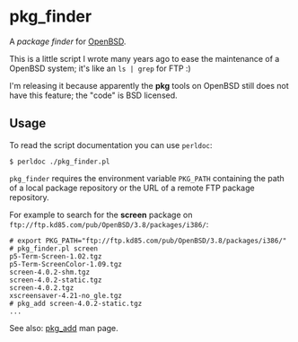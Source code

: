 # pkg_finder

A *package finder* for [OpenBSD][openbsd].

[openbsd]: http://www.openbsd.org

This is a little script I wrote many years ago to ease the maintenance of a OpenBSD system; it's like an `ls | grep` for FTP :)

I'm releasing it because apparently the **pkg** tools on OpenBSD still does not have this feature; the "code" is BSD licensed.

## Usage

To read the script documentation you can use `perldoc`:

	$ perldoc ./pkg_finder.pl

`pkg_finder` requires the environment variable `PKG_PATH` containing the path of a local package repository or the URL of a remote FTP package repository.

For example to search for the **screen** package on
`ftp://ftp.kd85.com/pub/OpenBSD/3.8/packages/i386/`:

	# export PKG_PATH="ftp://ftp.kd85.com/pub/OpenBSD/3.8/packages/i386/"
	# pkg_finder.pl screen
	p5-Term-Screen-1.02.tgz
	p5-Term-ScreenColor-1.09.tgz
	screen-4.0.2-shm.tgz
	screen-4.0.2-static.tgz
	screen-4.0.2.tgz
	xscreensaver-4.21-no_gle.tgz
	# pkg_add screen-4.0.2-static.tgz
	...

See also: [pkg_add][pkg_add] man page.

[pkg_add]: http://www.openbsd.org/cgi-bin/man.cgi?query=pkg_add&sektion=1&arch=i386&apropos=0&manpath=OpenBSD+Current

